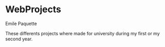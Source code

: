 # WebProjects
Emile Paquette


These differents projects where made for university during my first or my second year.


